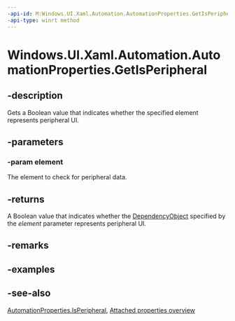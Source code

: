 ```yaml
---
-api-id: M:Windows.UI.Xaml.Automation.AutomationProperties.GetIsPeripheral(Windows.UI.Xaml.DependencyObject)
-api-type: winrt method
---
```


<!-- Method syntax
public bool GetIsPeripheral(Windows.UI.Xaml.DependencyObject element)
-->

# Windows.UI.Xaml.Automation.AutomationProperties.GetIsPeripheral

## -description
Gets a Boolean value that indicates whether the specified element represents peripheral UI.



## -parameters
### -param element
The element to check for peripheral data.

## -returns
A Boolean value that indicates whether the [DependencyObject](../windows.ui.xaml/dependencyobject.md) specified by the *element* parameter represents peripheral UI.

## -remarks

## -examples

## -see-also

[AutomationProperties.IsPeripheral](automationproperties_isperipheral.md), [Attached properties overview](/windows/uwp/xaml-platform/attached-properties-overview)
